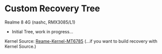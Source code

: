 # Custom Recovery Tree
Realme 8 4G (nashc, RMX3085/L1)
 - Initial Tree, work in progress...


Kernel Source: [Reame-Kernel-MT6785](https://github.com/nashc-dev/android_kernel_realme_mt6785)
       (...if you want to build recovery with Kernel Source.)

